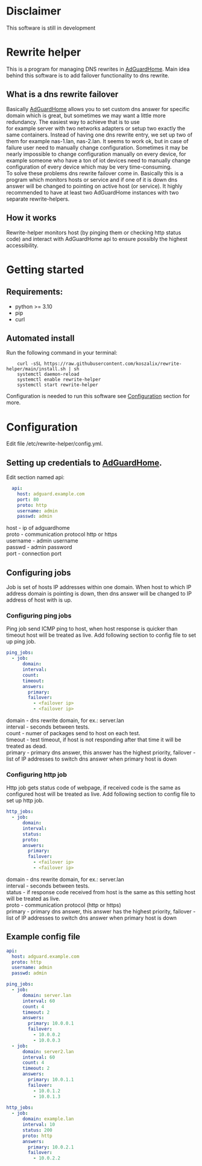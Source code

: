 # Disclaimer
This software is still in development


# Rewrite helper
This is a program for managing DNS rewrites in [AdGuardHome](https://github.com/AdguardTeam/AdGuardHome). Main idea 
behind this software is to add failover functionality to dns rewrite.

## What is a dns rewrite failover
Basically [AdGuardHome](https://github.com/AdguardTeam/AdGuardHome) allows you to set custom dns answer for specific 
domain which is great, but sometimes we may want a little more redundancy. The easiest way to achieve that is to use  
for example server with two networks adapters or setup two exactly the same containers. Instead of having one dns 
rewrite entry, we set up two of them for example nas-1.lan, nas-2.lan. It seems to work ok, but in case of failure user 
need to manually change configuration. Sometimes it may be nearly impossible to change configuration manually on every
device, for example someone who have a ton of iot devices need to manually change configuration of every device which 
may be very time-consuming.  
To solve these problems dns rewrite failover come in. Basically this is a program which monitors hosts or service and if 
one of it is down dns answer will be changed to pointing on active host (or service). It highly recommended to have at 
least two AdGuardHome instances with two separate rewrite-helpers.

## How it works
Rewrite-helper monitors host (by pinging them or checking http status code) and interact with AdGuardHome api to ensure 
possibly the highest accessibility.


# Getting started

## Requirements:
 - python >= 3.10
 - pip
 - curl

## Automated install
Run the following command  in your terminal:
```commandline
    curl -sSL https://raw.githubusercontent.com/koszalix/rewrite-helper/main/install.sh | sh
    systemctl daemon-reload
    systemctl enable rewrite-helper
    systemctl start rewrite-helper
```
Configuration is needed to run this software see [Configuration](#Configuration) section for more.


# Configuration
Edit file /etc/rewrite-helper/config.yml.

## Setting up credentials to [AdGuardHome](https://github.com/AdguardTeam/AdGuardHome).
Edit section named api:
```yaml
  api:
    host: adguard.example.com
    port: 80
    proto: http
    username: admin
    passwd: admin
```
host - ip of adguardhome  
proto - communication protocol http or https  
username - admin username  
passwd - admin password  
port - connection port

## Configuring jobs
Job is set of hosts IP addresses within one domain. When host to which IP address domain is pointing is down, then dns
answer will be changed to IP address of host with is up. 
### Configuring ping jobs
Ping job send ICMP ping to host, when host response is quicker than timeout host will be treated as live. Add following 
section to config file to set up ping job.
```yaml
ping_jobs:
  - job:
      domain: 
      interval: 
      count: 
      timeout: 
      answers:
        primary: 
        failover:
          - <failover ip>
          - <failover ip>
```
domain - dns rewrite domain, for ex.: server.lan  
interval - seconds between tests.  
count - numer of packages send to host on each test.  
timeout - test timeout, if host is not responding after that time it will be treated as dead.  
primary - primary dns answer, this answer has the highest priority, 
failover - list of IP addresses to switch dns answer when primary host is down  

### Configuring http job
Http job gets status code of webpage, if received code is the same as configured host will be treated as live. 
Add following section to config file to set up http job. 
```yaml
http_jobs:
  - job:
      domain: 
      interval: 
      status: 
      proto: 
      answers:
        primary: 
        failover:
          - <failover ip>
          - <failover ip>

```
domain - dns rewrite domain, for ex.: server.lan  
interval - seconds between tests.  
status - if response code received from host is the same as this setting host will be treated as live.  
proto - communication protocol (http or https)  
primary - primary dns answer, this answer has the highest priority, 
failover - list of IP addresses to switch dns answer when primary host is down  

## Example config file
```yaml
api:
  host: adguard.example.com
  proto: http
  username: admin
  passwd: admin

ping_jobs:
  - job:
      domain: server.lan
      interval: 60
      count: 4
      timeout: 2 
      answers:
        primary: 10.0.0.1 
        failover:
          - 10.0.0.2
          - 10.0.0.3
  - job:
      domain: server2.lan
      interval: 60
      count: 4
      timeout: 2 
      answers:
        primary: 10.0.1.1 
        failover:
          - 10.0.1.2
          - 10.0.1.3
  
http_jobs:
  - job:
      domain: example.lan
      interval: 10
      status: 200
      proto: http
      answers:
        primary: 10.0.2.1
        failover:
          - 10.0.2.2

```



